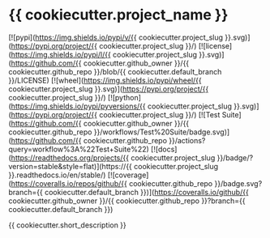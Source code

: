 # {{ cookiecutter.project_name }}

[![pypi](https://img.shields.io/pypi/v/{{ cookiecutter.project_slug }}.svg)](https://pypi.org/project/{{ cookiecutter.project_slug }}/)
[![license](https://img.shields.io/pypi/l/{{ cookiecutter.project_slug }}.svg)](https://github.com/{{ cookiecutter.github_owner }}/{{ cookiecutter.github_repo }}/blob/{{ cookiecutter.default_branch }}/LICENSE)
[![wheel](https://img.shields.io/pypi/wheel/{{ cookiecutter.project_slug }}.svg)](https://pypi.org/project/{{ cookiecutter.project_slug }}/)
[![python](https://img.shields.io/pypi/pyversions/{{ cookiecutter.project_slug }}.svg)](https://pypi.org/project/{{ cookiecutter.project_slug }}/)
[![Test Suite](https://github.com/{{ cookiecutter.github_owner }}/{{ cookiecutter.github_repo }}/workflows/Test%20Suite/badge.svg)](https://github.com/{{ cookiecutter.github_repo }}/actions?query=workflow%3A%22Test+Suite%22)
[![docs](https://readthedocs.org/projects/{{ cookiecutter.project_slug }}/badge/?version=stable&style=flat)](https://{{ cookiecutter.project_slug }}.readthedocs.io/en/stable/)
[![coverage](https://coveralls.io/repos/github/{{ cookiecutter.github_repo }}/badge.svg?branch={{ cookiecutter.default_branch }})](https://coveralls.io/github/{{ cookiecutter.github_owner }}/{{ cookiecutter.github_repo }}?branch={{ cookiecutter.default_branch }})

{{ cookiecutter.short_description }}

